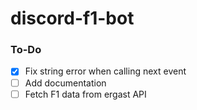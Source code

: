 # discord-f1-bot

### To-Do
- [x] Fix string error when calling next event
- [ ] Add documentation
- [ ] Fetch F1 data from ergast API
